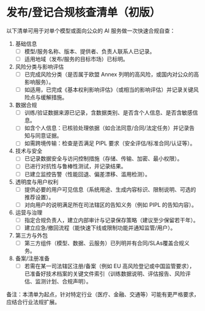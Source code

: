 # 发布/登记合规核查清单（初版）

以下清单可用于对单个模型或面向公众的 AI 服务做一次快速合规自查：

1. 基础信息
   - [ ] 模型/服务名称、版本、提供者、负责人联系人已记录。
   - [ ] 适用地域（发布/服务的目标市场）已标明。

2. 风险分类与影响评估
   - [ ] 已完成风险分类（是否属于欧盟 Annex 列明的高风险，或国内对公众的高影响服务）。
   - [ ] 如适用，已完成《基本权利影响评估》（或相当的影响评估）并记录关键风险点与缓解措施。

3. 数据合规
   - [ ] 训练/验证数据来源已记录，含数据类别、是否含个人信息、是否含敏感信息。
   - [ ] 如含个人信息：已核验处理依据（如合法同意/合同/法定任务）并记录告知与同意证据。
   - [ ] 如需跨境传输：检查是否满足 PIPL 要求（安全评估/标准合同/认证等）。

4. 技术与安全
   - [ ] 已记录数据安全与访问控制措施（存储、传输、加密、最小权限）。
   - [ ] 已进行对抗性与鲁棒性测试，并记录结果。
   - [ ] 已建立监控告警（性能回退、偏差漂移、滥用检测）。

5. 透明度与用户权利
   - [ ] 提供必要的用户可见信息（系统用途、生成内容标识、限制说明、可选的推荐设置）。
   - [ ] 对向用户的说明满足所在司法辖区的告知义务（例如 PIPL 的告知内容）。

6. 运营与治理
   - [ ] 指定合规负责人，建立内部审计与记录保存策略（建议至少保留若干年）。
   - [ ] 建立应急/撤回流程（能快速下线或限制功能并通知监管/用户）。

7. 第三方与外包
   - [ ] 第三方组件（模型、数据、云服务）已列明并有合同/SLAs覆盖合规义务。

8. 备案/注册准备
   - [ ] 若需在某一司法辖区注册/备案（例如 EU 高风险登记或中国监管要求），已准备好技术档案的关键文件索引（训练数据说明、评估报告、风险评估、监测计划、合规声明）。

备注：本清单为起点，针对特定行业（医疗、金融、交通等）可能有更严格要求，应结合行业法规扩展。
